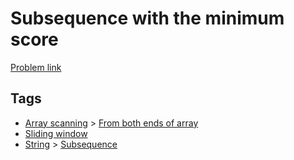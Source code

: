 # Subsequence with the minimum score

[Problem link](https://leetcode.com/problems/subsequence-with-the-minimum-score/)

## Tags

* [Array scanning](/README.md#Array_scanning) > [From both ends of array](/README.md#Array_scanning-From_both_ends_of_array)
* [Sliding window](/README.md#Sliding_window)
* [String](/README.md#String) > [Subsequence](/README.md#String-Subsequence)
